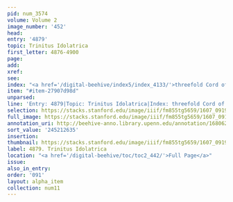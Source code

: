 ```yaml
---
pid: num_3574
volume: Volume 2
image_number: '452'
head:
entry: '4879'
topic: Trinitus Idolatrica
first_letter: 4876-4900
page:
add:
xref:
see:
index: "<a href='/digital-beehive/index5/index_4133/'>threefold Cord of Satan</a>"
item: "#item-27907d98d"
unparsed:
line: 'Entry: 4879|Topic: Trinitus Idolatrica|Index: threefold Cord of Satan|#item-27907d98d'
selection: https://stacks.stanford.edu/image/iiif/fm855tg5659/1607_0919/722,2635,2786,279/full/0/default.jpg
full_image: https://stacks.stanford.edu/image/iiif/fm855tg5659/1607_0919/full/full/0/default.jpg
annotation_uri: http://beehive-anno.library.upenn.edu/annotation/1680624149097
sort_value: '245212635'
insertion:
thumbnail: https://stacks.stanford.edu/image/iiif/fm855tg5659/1607_0919/722,2635,600,180/250,/0/default.jpg
label: 4879. Trinitus Idolatrica
location: "<a href='/digital-beehive/toc/toc2_442/'>Full Page</a>"
issue:
also_in_entry:
order: '091'
layout: alpha_item
collection: num11
---
```

